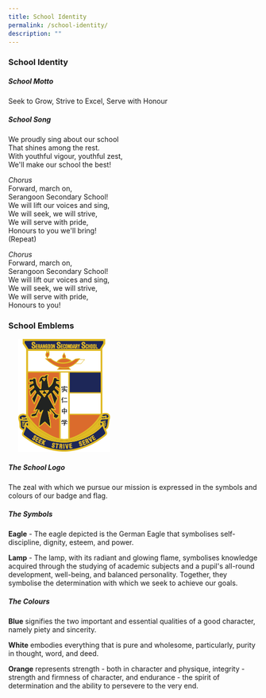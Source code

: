 ```yaml
---
title: School Identity
permalink: /school-identity/
description: ""
---
```

### School Identity

	
##### School Motto 

Seek to Grow, Strive to Excel, Serve with Honour


##### School Song 
We proudly sing about our school  
That shines among the rest.  
With youthful vigour, youthful zest,  
We'll make our school the best!  
  
*Chorus*  
Forward, march on,  
Serangoon Secondary School!  
We will lift our voices and sing,  
We will seek, we will strive,  
We will serve with pride,  
Honours to you we'll bring!  
(Repeat)  
  
*Chorus*  
Forward, march on,  
Serangoon Secondary School!  
We will lift our voices and sing,  
We will seek, we will strive,  
We will serve with pride,  
Honours to you!  
  

### School Emblems

<img src="/images/school_logo_tiny.png" style="width:185px;margin-left:20px;" align = "Centre">

##### The School Logo
The zeal with which we pursue our mission is expressed in the symbols and colours of our badge and flag.


##### The Symbols
**Eagle** - The eagle depicted is the German Eagle that symbolises self-discipline, dignity, esteem, and power.  
  
**Lamp** - The lamp, with its radiant and glowing flame, symbolises knowledge acquired through the studying of academic subjects and a pupil's all-round development, well-being, and balanced personality. Together, they symbolise the determination with which we seek to achieve our goals.

##### The Colours

**Blue** signifies the two important and essential qualities of a good character, namely piety and sincerity.  
  
**White** embodies everything that is pure and wholesome, particularly, purity in thought, word, and deed.  
  
**Orange** represents strength - both in character and physique, integrity - strength and firmness of character, and endurance - the spirit of determination and the ability to persevere to the very end.
	
</center></p>